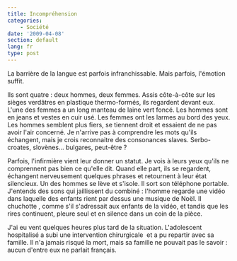 ```yaml
---
title: Incompréhension
categories:
    - Société
date: '2009-04-08'
section: default
lang: fr
type: post
---
```


La barrière de la langue est parfois infranchissable. Mais parfois, l'émotion suffit.

<!-- more -->

Ils sont quatre : deux hommes, deux femmes. Assis côte-à-côte sur les sièges verdâtres en plastique thermo-formés, ils regardent devant eux. L'une des femmes a un long manteau de laine vert foncé. Les hommes sont en jeans et vestes en cuir usé. Les femmes ont les larmes au bord des yeux. Les hommes semblent plus fiers, se tiennent droit et essaient de ne pas avoir l'air concerné. Je n'arrive pas à comprendre les mots qu'ils échangent, mais je crois reconnaitre des consonances slaves. Serbo-croates, slovènes… bulgares, peut-être ?

Parfois, l'infirmière vient leur donner un statut. Je vois à leurs yeux qu'ils ne comprennent pas bien ce qu'elle dit. Quand elle part, ils se regardent, échangent nerveusement quelques phrases et retournent à leur état silencieux. Un des hommes se lève et s'isole. Il sort son téléphone portable. J'entends des sons qui jaillissent du combiné : l'homme regarde une vidéo dans laquelle des enfants rient par dessus une musique de Noël. Il chuchotte , comme s'il s'adressait aux enfants de la vidéo, et tandis que les rires continuent, pleure seul et en silence dans un coin de la pièce.

J'ai eu vent quelques heures plus tard de la situation. L'adolescent hospitalisé a subi une intervention chirurgicale  et a pu repartir avec sa famille. Il n'a jamais risqué la mort, mais sa famille ne pouvait pas le savoir : aucun d'entre eux ne parlait français.
